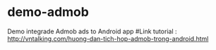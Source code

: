 # demo-admob
Demo integrade Admob ads to Android app
#Link tutorial : http://vntalking.com/huong-dan-tich-hop-admob-trong-android.html
